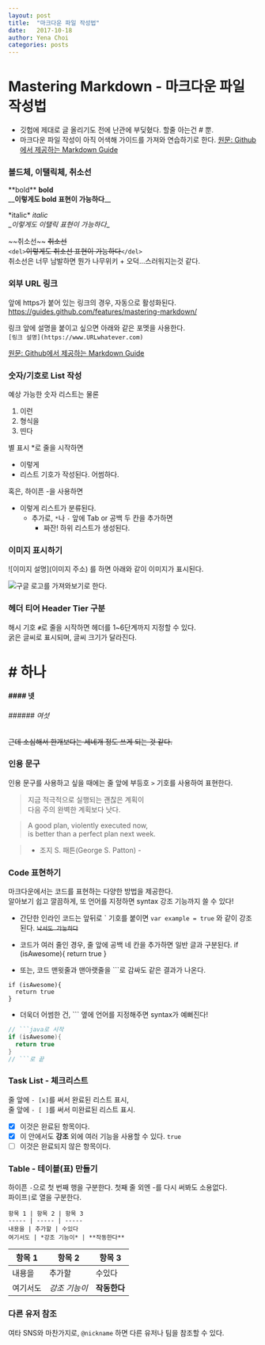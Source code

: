 ```yaml
---
layout: post
title:  "마크다운 파일 작성법"
date:   2017-10-18
author: Yena Choi
categories: posts
---
```



# Mastering Markdown - 마크다운 파일 작성법

  - 깃헙에 제대로 글 올리기도 전에 난관에 부딪혔다. 할줄 아는건 # 뿐.
  - 마크다운 파일 작성이 아직 어색해 가이드를 가져와 연습하기로 한다.
[원문: Github에서 제공하는 Markdown Guide](https://guides.github.com/features/mastering-markdown/)


### 볼드체, 이탤릭체, 취소선

\*\*bold\*\*  **bold**  
\_\___이렇게도 bold 표현이 가능하다__\_\_

\*italic\*    *italic*  
\__이렇게도 이탤릭 표현이 가능하다_\_

\~\~취소선\~\~ ~~취소선~~   
`<del>`<del>이렇게도 취소선 표현이 가능하다</del>`</del>`   
취소선은 너무 남발하면 뭔가 나무위키 + 오덕...스러워지는것 같다.

### 외부 URL 링크

앞에 https가 붙어 있는 링크의 경우, 자동으로 활성화된다.
https://guides.github.com/features/mastering-markdown/

링크 앞에 설명을 붙이고 싶으면 아래와 같은 포멧을 사용한다.  
`[링크 설명](https://www.URLwhatever.com)`

[원문: Github에서 제공하는 Markdown Guide](https://guides.github.com/features/mastering-markdown/)

### 숫자/기호로 List 작성

예상 가능한 숫자 리스트는 물론
1. 이런
2. 형식을
3. 띤다


별 표시 \*로 줄을 시작하면
* 이렇게
* 리스트 기호가 작성된다. 어썸하다.

혹은, 하이픈 -을 사용하면
- 이렇게 리스트가 분류된다.
  - 추가로, `*`나 `-` 앞에 Tab or 공백 두 칸을 추가하면
    - 짜잔! 하위 리스트가 생성된다.

### 이미지 표시하기

\!\[이미지 설명\]\(이미지 주소\) 를 하면 아래와 같이 이미지가 표시된다.

![구글 로고를 가져와보기로 한다.](https://www.google.co.kr/images/branding/googlelogo/2x/googlelogo_color_272x92dp.png)  


### 헤더 티어 Header Tier 구분

해시 기호 `#`로 줄을 시작하면 헤더를 1~6단계까지 지정할 수 있다.  
굵은 글씨로 표시되며, 글씨 크기가 달라진다.

# # 하나
#### #### 넷
###### ###### 여섯  

~~근데 소심해서 한개보다는 세네개 정도 쓰게 되는 것 같다.~~

### 인용 문구
인용 문구를 사용하고 싶을 때에는 줄 앞에 부등호 `>` 기호를 사용하여 표현한다.

> 지금 적극적으로 실행되는 괜찮은 계획이   
> 다음 주의 완벽한 계획보다 낫다.

> A good plan, violently executed now,    
> is better than a perfect plan next week.

> - 조지 S. 패튼(George S. Patton) -

### Code 표현하기

마크다운에서는 코드를 표현하는 다양한 방법을 제공한다.    
알아보기 쉽고 깔끔하게, 또 언어를 지정하면 syntax 강조 기능까지 쓸 수 있다!

- 간단한 인라인 코드는 앞뒤로 \` 기호를 붙이면 `var example = true` 와 같이 강조된다. ~~`낙서도 가능하다`~~


- 코드가 여러 줄인 경우, 줄 앞에 공백 네 칸을 추가하면 일반 글과 구분된다.
      if (isAwesome){
        return true
      }

- 또는, 코드 맨윗줄과 맨아랫줄을 \`\`\`로 감싸도 같은 결과가 나온다.
```
if (isAwesome){
  return true
}
```

- 더욱더 어썸한 건, \`\`\` 옆에 언어를 지정해주면 syntax가 예뻐진다!  
```java
// ```java로 시작
if (isAwesome){
  return true
}
// ```로 끝
```

### Task List - 체크리스트

줄 앞에 `- [x]`를 써서 완료된 리스트 표시,     
줄 앞에 `- [ ]`를 써서 미완료된 리스트 표시.

- [x] 이것은 완료된 항목이다.
- [x] 이 안에서도 **강조** 외에 여러 기능을 사용할 수 있다. `true`
- [ ] 이것은 완료되지 않은 항목이다.

### Table - 테이블(표) 만들기

하이픈 `-`으로 첫 번째 행을 구분한다. 첫째 줄 외엔 -를 다시 써봐도 소용없다.   
파이프`|`로 열을 구분한다.

```
항목 1 | 항목 2 | 항목 3
----- | ----- | -----
내용을 | 추가할 | 수있다
여기서도 | *강조 기능이* | **작동한다**
```

항목 1 | 항목 2 | 항목 3
----- | ----- | -----
내용을 | 추가할 | 수있다
여기서도 | *강조 기능이* | **작동한다**

### 다른 유저 참조

여타 SNS와 마찬가지로, `@nickname` 하면 다른 유저나 팀을 참조할 수 있다.
